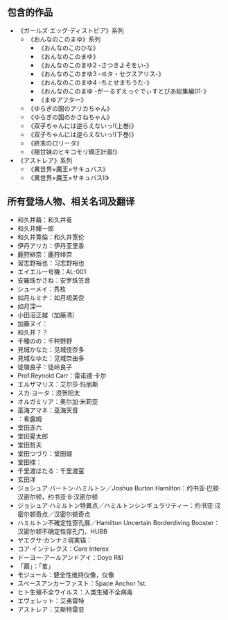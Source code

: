 ## 包含的作品
* 《ガールズ·エッグ·ディストピア》系列
    * 《おんなのこのまゆ》系列
        * 《おんなのこのひな》
        * 《おんなのこのまゆ》
        * 《おんなのこのまゆ2 -さつきよそをい-》
        * 《おんなのこのまゆ3 -ヰタ・セクスアリス-》
        * 《おんなのこのまゆ4 -ちとせまちうた-》
        * 《おんなのこのまゆ -がーるずえっぐでぃすとぴあ総集編01-》
        * 《まゆアフター》
    * 《ゆらぎの国のアリカちゃん》
    * 《ゆらぎの国のかさねちゃん》
    * 《双子ちゃんには逆らえないっ!(上巻)》
    * 《双子ちゃんには逆らえないっ!(下巻)》
    * 《終末のロリータ》
    * 《極甘妹のヒキコモリ矯正計画!》
* 《アストレア》系列
    * 《異世界×魔王×サキュバス》
    * 《異世界×魔王×サキュバスⅡ》

## 所有登场人物、相关名词及翻译
* 和久井繭：和久井茧
* 和久井耀一郎
* 和久井寛倫：和久井宽伦
* 伊丹アリカ：伊丹亚里香
* 鹿狩緋奈：鹿狩绯奈
* 習志野裕也：习志野裕也
* エイエル一号機：AL-001
* 安羅珠かさね：安罗珠笠音
* シューメイ：秀枚
* 如月ルミナ：如月琉美奈
* 如月深一
* 小田沼正越（加藤清）
* 加藤ヌイ：
* 和久井？？
* 千種のの：千种野野
* 見城かなた：见城佳奈多
* 見城なゆた：见城奈由多
* 徒嶺良子：徒岭良子
* Prof.Reynold Carr：雷诺德·卡尔
* エルザマリス：艾尔莎·玛丽斯
* スカ·ヨータ：须贺阳太
* オルガミリア：奥尔加·米莉亚
* 巫海アマネ：巫海天音
* ：希露姆
* 堂田赤六
* 堂田夏太郎
* 堂田哲夫
* 堂田つづり：堂田缀
* 堂田楪：
* 千里渡ほたる：千里渡萤
* 玄田洋
* ジョシュア·バートン·ハミルトン／Joshua Burton Hamilton：约书亚·巴顿·汉密尔顿，约书亚·B·汉密尔顿
* ジョシュア·ハミルトン特異点／ハミルトンシンギュラリティー：约书亚·汉密尔顿奇点／汉密尔顿奇点
* ハミルトン不確定性穿孔扉／Hamilton Uncertain Borderdiving Booster：汉密尔顿不确定性穿孔门，HUBB
* ヤエグサ·カンナミ現実锚：
* コア·インテレクス：Core Interex
* ドーヨー·アールアンドアイ：Doyo R&I
* 「繭」：「茧」
* モジュール：健全性维持仪像，仪像
* スペースアンカーファスト：Space Anchor 1st.
* ヒト生殖不全ウイルス：人类生殖不全病毒
* エヴェレット：艾弗雷特
* アストレア：艾斯特雷亚